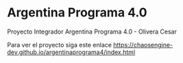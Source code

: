 # Argentina Programa 4.0
Proyecto Integrador Argentina Programa 4.0 - Olivera Cesar

Para ver el proyecto siga este enlace
https://chaosengine-dev.github.io/argentinaprograma4/index.html
